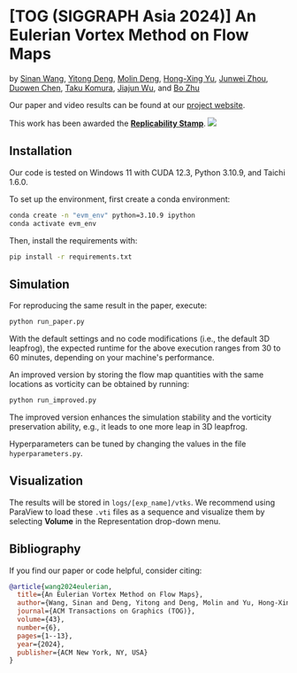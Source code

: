 # [TOG (SIGGRAPH Asia 2024)] An Eulerian Vortex Method on Flow Maps

by [Sinan Wang](https://sinanw.com), [Yitong Deng](https://yitongdeng.github.io/), [Molin Deng](https://molin7.vercel.app), [Hong-Xing Yu](https://kovenyu.com/), [Junwei Zhou](https://zjw49246.github.io/website/), [Duowen Chen](https://cdwj.github.io), [Taku Komura](https://hku-cg.github.io/author/taku-komura/), [Jiajun Wu](https://jiajunwu.com/), and [Bo Zhu](https://faculty.cc.gatech.edu/~bozhu/)

Our paper and video results can be found at our [project website](https://evm.sinanw.com/).

This work has been awarded the **[Replicability Stamp](http://www.replicabilitystamp.org#https-github-com-pfm-gatech-an-eulerian-vortex-method-on-flow-maps-git)**.
[![](https://www.replicabilitystamp.org/logo/Reproducibility-small.png)](http://www.replicabilitystamp.org#https-github-com-pfm-gatech-an-eulerian-vortex-method-on-flow-maps-git)

## Installation
Our code is tested on Windows 11 with CUDA 12.3, Python 3.10.9, and Taichi 1.6.0.

To set up the environment, first create a conda environment:

```bash
conda create -n "evm_env" python=3.10.9 ipython
conda activate evm_env
```

Then, install the requirements with:

```bash
pip install -r requirements.txt
```

## Simulation
For reproducing the same result in the paper, execute:

```bash
python run_paper.py
```

With the default settings and no code modifications (i.e., the default 3D leapfrog), the expected runtime for the above execution ranges from 30 to 60 minutes, depending on your machine's performance.

An improved version by storing the flow map quantities with the same locations as vorticity can be obtained by running:

```bash
python run_improved.py
```

The improved version enhances the simulation stability and the vorticity preservation ability, e.g., it leads to one more leap in 3D leapfrog.

Hyperparameters can be tuned by changing the values in the file `hyperparameters.py`.

## Visualization
The results will be stored in `logs/[exp_name]/vtks`. We recommend using ParaView to load these `.vti` files as a sequence and visualize them by selecting **Volume** in the Representation drop-down menu.

## Bibliography
If you find our paper or code helpful, consider citing:

```bibtex
@article{wang2024eulerian,
  title={An Eulerian Vortex Method on Flow Maps},
  author={Wang, Sinan and Deng, Yitong and Deng, Molin and Yu, Hong-Xing and Zhou, Junwei and Chen, Duowen and Komura, Taku and Wu, Jiajun and Zhu, Bo},
  journal={ACM Transactions on Graphics (TOG)},
  volume={43},
  number={6},
  pages={1--13},
  year={2024},
  publisher={ACM New York, NY, USA}
}
```
